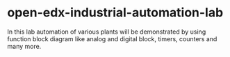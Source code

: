 # open-edx-industrial-automation-lab
In this lab automation of various plants will be demonstrated by using function block diagram like analog and digital block, timers, counters and many more.
